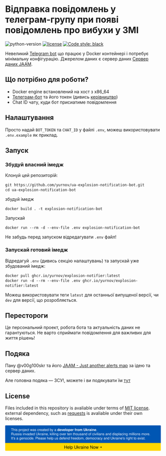# Відправка повідомлень у телеграм-групу при появі повідомлень про вибухи у ЗМІ
![python-version](https://img.shields.io/badge/python-3.12-blue.svg)
[![license](https://img.shields.io/badge/License-MIT-blue.svg)](LICENSE)
[![Code style: black](https://img.shields.io/badge/code%20style-black-000000.svg)](https://github.com/psf/black)

Невеликий [Telegram bot](https://core.telegram.org/bots/api) що працює у Docker контейнері і потребує мінімальну конфігурацію. Джерелом даних є сервер даних [Сервер даних JAAM](http://alerts.net.ua/).

## Що потрібно для роботи?
- Docker engine встановлений на хост з x86_64
- [Телеграм-бот](https://core.telegram.org/bots#6-botfather) та його токен (дивись [керівництво](https://core.telegram.org/bots/tutorial#obtain-your-bot-token))
- Chat ID чату, куди бот присиатиме повідомлення

## Налаштування
Просто надай `BOT_TOKEN` та `CHAT_ID` у файлі `.env`, можеш використовувати `.env.example` як приклад.


## Запуск
### Збудуй власний імедж

Клонуй цей репозиторій:

```shell
git https://github.com/yurnov/ua-explosion-notification-bot.git
cd ua-explosion-notification-bot
```

збудуй імедж

```shell
docker build . -t explosion-notification-bot
```

Запускай

```shell
docker run --rm -d --env-file .env explosion-notification-bot
```

Не забудь перед запуском відредагувати `.env` файл!

### Запускай готовий імедж

Відредагуй `.env` (дивись секцію налаштувань) та запускай уже збудований імедж:

```shell
docker pull ghcr.io/yurnov/explosion-notifier:latest
docker run -d --rm --env-file .env ghcr.io/yurnov/explosion-notifier:latest
```

Можеш використовувати теги `latest` для останньої випущеної версії, чи `dev` для версії, що розробляється.


## Перестороги
Це персональний проект, робота бота та актуальність даних не гарантуються. Не варто сприймати повідомлення для важливих для життя рішень!

## Подяка
Пану @v00g100skr та його [JAAM - Just another alerts map](https://github.com/J-A-A-M/ukraine_alarm_map) за ідею та сервер даних.

Але головна подяка — ЗСУ!, можете і ви подякувати їм [тут](https://koloua.com/donate)

## License
Files included in this repository is avaliable under terms of [MIT license](LICENSE). external dependency, such as [requests](https://github.com/psf/requests) is avaliable under their own licenses.

[![Stand With Ukraine](https://raw.githubusercontent.com/vshymanskyy/StandWithUkraine/main/banner-direct-single.svg)](https://stand-with-ukraine.pp.ua)

